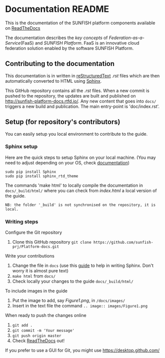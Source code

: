 # Documentation README
This is the documentation of the SUNFISH platform components available on [ReadTheDocs](http://sunfish-platform-docs.rtfd.io/)

The documentation describes the *key concepts* of _Federation-as-a-Service_(FaaS) and _SUNFISH Platform_. FaaS is an innovative cloud federation solution enabled by the software SUNFISH Platform. 

## Contributing to the documentation

This documentation is in written in [reStructuredText](http://docutils.sourceforge.net/rst.html) *.rst* files which are then
automatically converted to HTML using [Sphinx](http://www.sphinx-doc.org/en/stable/). 

This GitHub repository contains all the *.rst* files. When a new commit is pushed to the repository, the updates are built and published on http://sunfish-platform-docs.rtfd.io/. Any new content that goes into `docs/` triggers a new build and publication. The main entry-point is 'doc/index.rst'.


## Setup (for repository's contributors)

You can easily setup you local environment to contribute to the guide. 

### Sphinx setup

Here are the quick steps to setup Sphinx on your local machine. (You may need to adjust depending on your OS, check [documentation](http://www.sphinx-doc.org/en/stable/index.html#0))

```
sudo pip install Sphinx
sudo pip install sphinx_rtd_theme
```

The commands 'make html' to locally compile the documentation in `docs/_build/html/` where you can check from *index.html* a local version of the guide. 

```
NB: the folder '_build' is not synchronised on the repository, it is local. 
```

### Writing steps
Configure the Git repository

1. Clone this GitHub repository `git clone https://github.com/sunfish-prj/Platform-docs.git`

Write your contributions

1. Change the file in `docs` (use this [guide](http://www.sphinx-doc.org/en/stable/rest.html#rst-primer) to help in writing Sphinx. Don't worry it is almost pure text)
2. `make html` from `docs/`
3. Check locally your changes to the guide `docs/_build/html/`

To include images in the guide

1. Put the image to add, say *Figure1.png*, in `/docs/images/`  
2. Insert in the text file the command `.. image:: images/Figure1.png`

When ready to push the changes online

1. `git add .`
2. `git commit -m 'Your message'`
3. `git push origin master`
4. Check [ReadTheDocs](http://sunfish-platform-docs.rtfd.io/) out! 

If you prefer to use a GUI for Git, you might use https://desktop.github.com/ 

